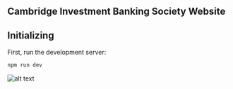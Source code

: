 ## Cambridge Investment Banking Society Website

## Initializing

First, run the development server:

```bash
npm run dev
```

![alt text](https://github.com/oskari83/CIBSWebsite/blob/master/public/resources/readmePic1.png?raw=true)
